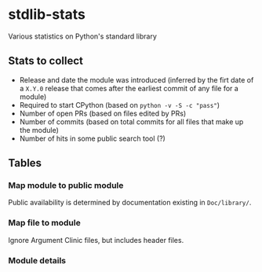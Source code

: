 # stdlib-stats
Various statistics on Python's standard library

## Stats to collect
- Release and date the module was introduced (inferred by the firt date of a `X.Y.0` release that comes after the earliest commit of any file for a module)
- Required to start CPython (based on `python -v -S -c "pass"`)
- Number of open PRs (based on files edited by PRs)
- Number of commits (based on total commits for all files that make up the module)
- Number of hits in some public search tool (?)

## Tables
### Map module to public module
Public availability is determined by documentation existing in `Doc/library/`.

### Map file to module
Ignore Argument Clinic files, but includes header files.

### Module details
